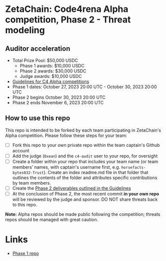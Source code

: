 # ZetaChain: Code4rena Alpha competition, Phase 2 - Threat modeling

## Auditor acceleration

- Total Prize Pool: $50,000 USDC
  - Phase 1 awards: $10,000 USDC
  - Phase 2 awards: $30,000 USDC
  - Judge awards: $10,000 USDC
- [Guidelines for C4 Alpha competitions](https://docs.google.com/document/d/1s7-giM3kGbIeJv789ooJ8C7hXhoQBkUgOHyYnjDPw6s/edit?usp=sharing)
- Phase 1 dates: October 27, 2023 20:00 UTC - October 30, 2023 20:00 UTC
- Phase 2 begins October 30, 2023 20:00 UTC
- Phase 2 ends November 6, 2023 20:00 UTC

## How to use this repo

This repo is intended to be forked by each team participating in ZetaChain's Alpha competition. Please follow these steps for your team:

- [ ] Fork this repo to your own private repo within the team captain's Github account
- [ ] Add the judge (`0xean`) and the `c4-audit` user to your repo, for oversight
- [ ] Create a folder within your repo that includes your team name (or team members’ names, with captain's username first, e.g. `horsefacts-bytes032-Trust`). Create an index readme.md file in that folder that outlines the contents of the folder and attributes specific contributions by team members.
- [ ] Create the [Phase 2 deliverables outlined in the Guidelines](https://docs.google.com/document/d/1s7-giM3kGbIeJv789ooJ8C7hXhoQBkUgOHyYnjDPw6s/edit#heading=h.l62h45szomwz)
- [ ] At the conclusion of Phase 2, the most recent commit **in your own repo** will be reviewed by the judge and sponsor. DO NOT share threats back to this repo. 

**Note:** Alpha repos should be made public following the competition; threats repos should be managed with great caution.

# Links

- [Phase 1 repo](https://github.com/code-423n4/alpha-zetachain)
